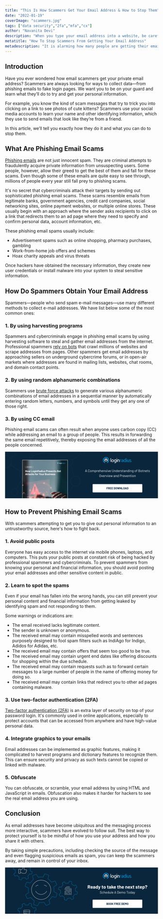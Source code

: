 ```yaml
---
title: "This Is How Scammers Get Your Email Address & How to Stop Them"
date: "2022-01-19"
coverImage: "scammers.jpg"
tags: ["data security","2fa","mfa","cx"]
author: "Navanita Devi"
description: "When you type your email address into a website, be careful. You might have just given your email address to a scammer. Sadly, this happens all too often and is one of the main ways scammers harvest email addresses. This blog offers solutions on how to stop it from happening."
metatitle: "How To Stop Scammers From Getting Your Email Address"
metadescription: "It is alarming how many people are getting their email address stolen. This blog covers different methods on how to prevent scammers from stealing email addresses."
---
```


## Introduction

Have you ever wondered how email scammers get your private email address? Scammers are always looking for ways to collect data—from phishing emails to fake login pages. We want you to be on your guard and learn what they’ll do to try and get your personal information.

For example, you know the kind of scam messages that try to trick you into clicking on a link to see photos of cute kittens? Scammers use your social media accounts to learn your name and other identifying information, which they use to send emails that look like they’re from a friend.

In this article, we’ll tell you exactly how they do it and what you can do to stop them.


## What Are Phishing Email Scams

[Phishing emails](https://www.loginradius.com/blog/identity/phishing-for-identity/) are not just innocent spam. They are criminal attempts to fraudulently acquire private information from unsuspecting users. Some people, however, allow their greed to get the best of them and fall for these scams. Even though some of these emails are quite easy to see through, millions of people every year still fall prey to phishing scams.

It's no secret that cybercriminals attack their targets by sending out sophisticated phishing email scams. These scams resemble emails from legitimate banks, government agencies, credit card companies, social networking sites, online payment websites, or multiple online stores. These usually begin with an approach where the sender asks recipients to click on a link that redirects them to an ad page where they need to specify and confirm personal data, account information, etc.

These phishing email spams usually include:



* Advertisement spams such as online shopping, pharmacy purchases, gambling
* Work-from-home job offers and schemes
* Hoax charity appeals and virus threats

Once hackers have obtained the necessary information, they create new user credentials or install malware into your system to steal sensitive information.


## How Do Spammers Obtain Your Email Address

Spammers—people who send spam e-mail messages—use many different methods to collect e-mail addresses. We have list below some of the most common ones: 


### 1. By using harvesting programs

Spammers and cybercriminals engage in phishing email scams by using harvesting software to steal and gather email addresses from the internet. Professional spammers [rely on bots](https://www.loginradius.com/blog/identity/bot-attacks/) that crawl millions of websites and scrape addresses from pages. Other spammers get email addresses by approaching sellers on underground cybercrime forums, or in open-air markets where addresses are found in mailing lists, websites, chat rooms, and domain contact points.


### 2. By using random alphanumeric combinations 

Scammers use [brute force attacks](https://www.loginradius.com/blog/identity/brute-force-lockout/) to generate various alphanumeric combinations of email addresses in a sequential manner by automatically entering random letters, numbers, and symbols until they get any one of those right. 


### 3. By using CC email

Phishing email scams can often result when anyone uses carbon copy (CC) while addressing an email to a group of people. This results in forwarding the same email repetitively, thereby exposing the email addresses of all the people concerned.

[![WP-bot-attacks](WP-bot-attacks.png)](https://www.loginradius.com/resource/how-loginradius-prevents-bot-attacks/)


## How to Prevent Phishing Email Scams  

With scammers attempting to get you to give out personal information to an untrustworthy source, here's how to fight back.


### 1. Avoid public posts

Everyone has easy access to the internet via mobile phones, laptops, and computers. This puts your public posts at constant risk of being hacked by professional spammers and cybercriminals. To prevent spammers from knowing your personal and financial information, you should avoid posting your email addresses and other sensitive content in public.


### 2. Learn to spot the spams 

Even if your email has fallen into the wrong hands, you can still prevent your personal content and financial information from getting leaked by identifying spam and not responding to them.

Some warnings or indications are:



* The email received lacks legitimate content.
* The sender is unknown or anonymous.
* The received email may contain misspelled words and sentences purposely designed to fool spam filters such as IndiAgo for Indigo, Adidos for Adidas, etc.
* The received email may contain offers that seem too good to be true.
* The received email may contain urgent end dates like offering discounts for shopping within the due schedule.
* The received email may contain requests such as to forward certain messages to a large number of people in the name of offering money for doing so.
* The received email may contain links that redirect you to other ad pages containing malware.


### 3. Use two-factor authentication (2FA)

[Two-factor authentication (2FA)](https://www.loginradius.com/developers/) is an extra layer of security on top of your password login. It's commonly used in online applications, especially to protect accounts that can be accessed from anywhere and have high-value personal data. 


### 4. Integrate graphics to your emails

Email addresses can be implemented as graphic features, making it complicated to harvest programs and dictionary features to recognize them. This can ensure security and privacy as such texts cannot be copied or linked with malware. 

### 5. Obfuscate

You can obfuscate, or scramble, your email address by using HTML and JavaScript in emails. Obfuscation also makes it harder for hackers to see the real email address you are using.

## Conclusion 

As email addresses have become ubiquitous and the messaging process more interactive, scammers have evolved to follow suit. The best way to protect yourself is to be mindful of how you use your address and how you share it with others. 

By taking simple precautions, including checking the source of the message and even flagging suspicious emails as spam, you can keep the scammers away, and remain in control of your inbox.
 
[![LoginRadius Book a Demo](../../assets/book-a-demo-loginradius.png)](https://www.loginradius.com/contact-us?utm_source=blog&utm_medium=web&utm_campaign=stop-scammers-getting-email-address)

